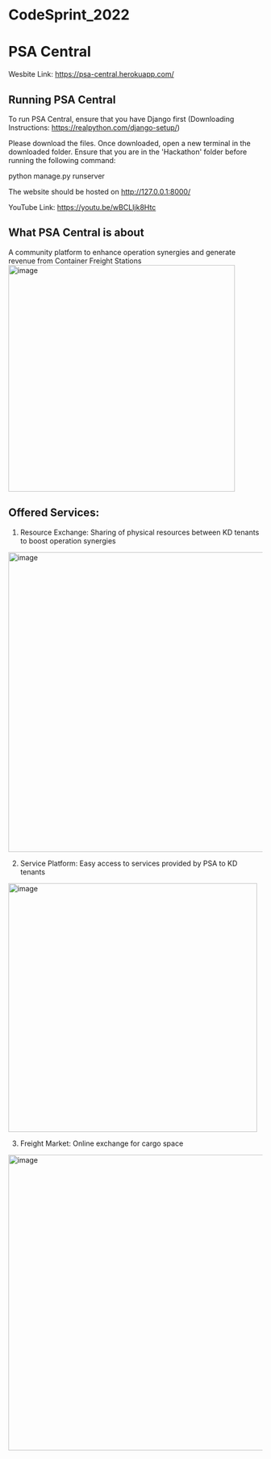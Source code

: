# CodeSprint_2022

# PSA Central
Wesbite Link: https://psa-central.herokuapp.com/

## Running PSA Central
To run PSA Central, ensure that you have Django first (Downloading Instructions: https://realpython.com/django-setup/)

Please download the files. Once downloaded, open a new terminal in the downloaded folder.
Ensure that you are in the 'Hackathon' folder before running the following command:

python manage.py runserver

The website should be hosted on http://127.0.0.1:8000/

YouTube Link: https://youtu.be/wBCLIjk8Htc

## What PSA Central is about

A community platform to enhance operation synergies and generate revenue from Container Freight Stations
<img width="449" alt="image" src="https://user-images.githubusercontent.com/77710925/193464287-d429ccdf-1fc3-48d1-b9c3-7da97fec16a3.png">

## Offered Services:
1. Resource Exchange: Sharing of physical resources between KD tenants to boost operation synergies 
<img width="594" alt="image" src="https://user-images.githubusercontent.com/77710925/193464391-74c5cca3-a21a-4c54-98bb-44c7823fcf11.png">

2. Service Platform: Easy access to services provided by PSA to KD tenants
<img width="493" alt="image" src="https://user-images.githubusercontent.com/77710925/193464380-ae5b9032-a243-497a-9448-d590c86fb7e2.png">

3. Freight Market: Online exchange for cargo space
<img width="586" alt="image" src="https://user-images.githubusercontent.com/77710925/193464378-2d1b5b09-9407-4c38-831e-385a82a16ef4.png">
